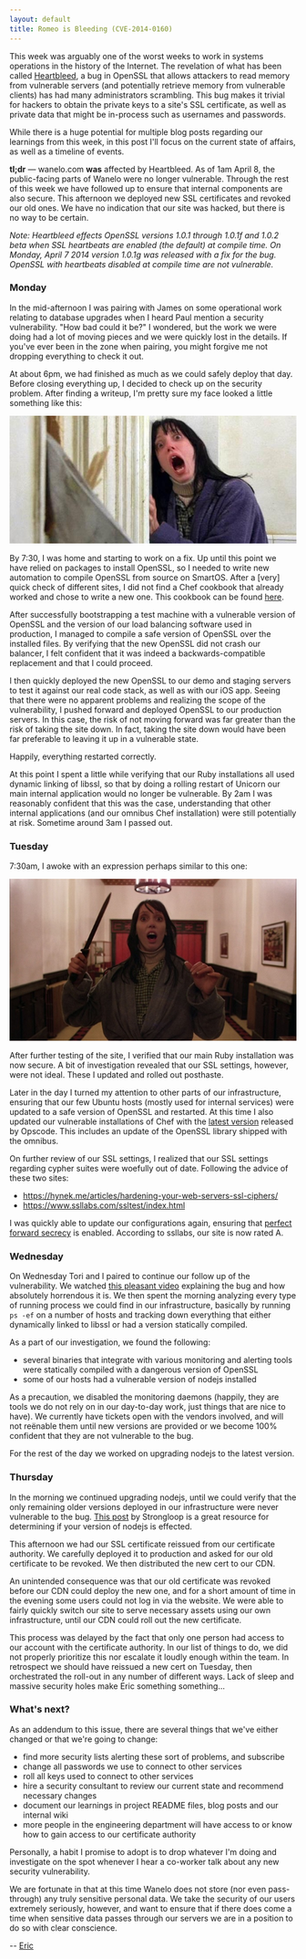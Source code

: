 ```yaml
---
layout: default
title: Romeo is Bleeding (CVE-2014-0160)
---
```


This week was arguably one of the worst weeks to work
in systems operations in the history of the Internet.
The revelation of what has been called [Heartbleed](http://heartbleed.com),
a bug in OpenSSL that allows attackers to read memory
from vulnerable servers (and potentially retrieve memory from vulnerable
clients) has had many administrators scrambling. This bug makes it trivial
for hackers to obtain the private keys to a site's SSL certificate, as well
as private data that might be in-process such as usernames and passwords.

While there is a huge potential for multiple blog posts regarding our learnings
from this week, in this post I'll focus on the current state of affairs, as
well as a timeline of events.

**tl;dr** — wanelo.com **was** affected by Heartbleed. As of 1am April 8, the
public-facing parts of Wanelo were no longer vulnerable. Through the rest of
this week we have followed up to ensure that internal components are also secure.
This afternoon we deployed new SSL certificates and revoked our old ones. We
have no indication that our site was hacked, but there is no way to be certain.


*Note: Heartbleed effects OpenSSL versions 1.0.1 through 1.0.1f and 1.0.2 beta
when SSL heartbeats are enabled (the default) at compile time. On Monday, April
7 2014 version 1.0.1g was released with a fix for the bug. OpenSSL with heartbeats
disabled at compile time are not vulnerable.*

### Monday

In the mid-afternoon I was pairing with James on some
operational work relating to database upgrades when I
heard Paul mention a security vulnerability. "How bad could it be?" I wondered,
but the work we were doing had a lot of moving pieces and we were quickly lost
in the details. If you've ever been in
the zone when pairing, you might forgive me not dropping everything to check it
out.

At about 6pm, we had finished as much as we could safely deploy that day. Before
closing everything up, I decided to check up on the security problem. After finding
a writeup, I'm pretty sure my face looked a little something like this:

![Me realizing what Heartbleed meant](/assets/shelley.jpg)

By 7:30, I was home and starting to work on a fix. Up until this point we have
relied on packages to install OpenSSL, so I needed to write new automation
to compile OpenSSL from source on SmartOS. After a [very] quick check of
different sites, I did not find a Chef cookbook that already worked and chose
to write a new one. This cookbook can be found [here](https://github.com/wanelo-chef/ssl).

After successfully bootstrapping a test machine with a vulnerable version of
OpenSSL and the version of our load balancing software used in production, I
managed to compile a safe version of OpenSSL over the installed files.
By verifying that the new OpenSSL did not crash our balancer, I felt confident
that it was indeed a backwards-compatible replacement and that I could proceed.

I then quickly deployed the new OpenSSL to our demo and staging servers to test
it against our real code stack, as well as with our iOS app. Seeing that there
were no apparent problems and realizing the scope of the vulnerability, I pushed
forward and deployed OpenSSL to our production servers. In this case, the risk
of not moving forward was far greater than the risk of taking the site down. In
fact, taking the site down would have been far preferable to leaving it up in a
vulnerable state.

Happily, everything restarted correctly.

At this point I spent a little while verifying that our Ruby installations all
used dynamic linking of libssl, so that by doing a rolling restart of Unicorn
our main internal application would no longer be vulnerable. By 2am I was
reasonably confident that this was the case, understanding that other internal
applications (and our omnibus Chef installation) were still potentially at risk.
Sometime around 3am I passed out.

### Tuesday

7:30am, I awoke with an expression perhaps similar to this one:

![Was it just a nightmare?](/assets/shelley2.jpg)

After further testing of the site, I verified that our main Ruby installation
was now secure. A bit of investigation revealed that our SSL settings, however,
were not ideal. These I updated and rolled out posthaste.

Later in the day I turned my attention to other parts of our infrastructure,
ensuring that our few Ubuntu hosts (mostly used for internal services) were updated
to a safe version of OpenSSL and restarted. At this time I also updated our
vulnerable installations of Chef with the
[latest version](http://www.getchef.com/blog/2014/04/08/release-chef-client-11-12-0-10-32-2/)
released by Opscode. This includes an update of the OpenSSL library shipped with
the omnibus.

On further review of our SSL settings, I realized that our SSL settings regarding
cypher suites were woefully out of date. Following the advice of these two sites:

* https://hynek.me/articles/hardening-your-web-servers-ssl-ciphers/
* https://www.ssllabs.com/ssltest/index.html

I was quickly able to update our configurations again, ensuring that [perfect
forward secrecy](http://en.wikipedia.org/wiki/Perfect_forward_secrecy) is enabled.
According to ssllabs, our site is now rated A.

### Wednesday

On Wednesday Tori and I paired to continue our follow up of the vulnerability. We
watched [this pleasant video](http://vimeo.com/91425662) explaining the bug and
how absolutely horrendous it is. We then spent the morning analyzing every type
of running process we could find in our infrastructure, basically by running
`ps -ef` on a number of hosts and tracking down everything that either dynamically
linked to libssl or had a version statically compiled.

As a part of our investigation, we found the following:

* several binaries that integrate with various monitoring and alerting tools
  were statically compiled with a dangerous version of OpenSSL
* some of our hosts had a vulnerable version of nodejs installed

As a precaution, we disabled the monitoring daemons (happily, they are tools we
do not rely on in our day-to-day work, just things that are nice to have). We
currently have tickets open with the vendors involved, and will not reënable them
until new versions are provided or we become 100% confident that they are not
vulnerable to the bug.

For the rest of the day we worked on upgrading nodejs to the latest version.

### Thursday

In the morning we continued upgrading nodejs, until we could verify that the only
remaining older versions deployed in our infrastructure were never vulnerable to
the bug. [This post](http://strongloop.com/strongblog/heartbleed-openssl-node-js/)
by Strongloop is a great resource for determining if your version of nodejs is
effected.

This afternoon we had our SSL certificate reissued from our certificate authority.
We carefully deployed it to production and asked for our old certificate to be
revoked. We then distributed the new cert to our CDN.

An unintended consequence was that our old certificate was revoked before our
CDN could deploy the new one, and for a short amount of time in the evening some
users could not log in via the website. We were able to fairly quickly switch our
site to serve necessary assets using our own infrastructure, until our CDN could
roll out the new certificate.

This process was delayed by the fact that only one person had access to our
account with the certificate authority. In our list of things to do, we did not
properly prioritize this nor escalate it loudly enough within the team. In
retrospect we should have reissued a new cert on Tuesday, then orchestrated the
roll-out in any number of different ways. Lack of sleep and massive security
holes make Eric something something...

### What's next?

As an addendum to this issue, there are several things that we've either changed
or that we're going to change:

* find more security lists alerting these sort of problems, and subscribe
* change all passwords we use to connect to other services
* roll all keys used to connect to other services
* hire a security consultant to review our current state and recommend necessary
  changes
* document our learnings in project README files, blog posts and our internal
  wiki
* more people in the engineering department will have access to or know how to
  gain access to our certificate authority

Personally, a habit I promise to adopt is to drop whatever I'm doing and investigate
on the spot whenever I hear a co-worker talk about any new security vulnerability.

We are fortunate in that at this time Wanelo does not store (nor even pass-through)
any truly sensitive personal data. We take the security of our users extremely
seriously, however, and want to ensure that if there does come a time when sensitive
data passes through our servers we are in a position to do so with clear conscience.

-- [Eric](http://wanelo.com/sax "Sax on Wanelo")
